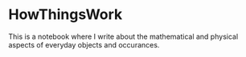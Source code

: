 # HowThingsWork

This is a notebook where I write about the mathematical and physical aspects of everyday objects and occurances. 

